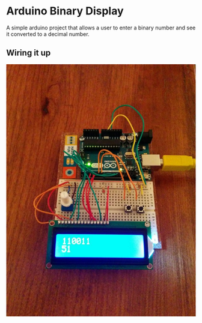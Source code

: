 Arduino Binary Display
===

A simple arduino project that allows a user to enter a binary number and see it converted to a decimal number.

## Wiring it up

![Wiring it up](https://raw.githubusercontent.com/mikeyhu/arduino-binary-display/master/binary-display.jpg)
